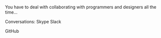 You have to deal with collaborating with programmers and designers all the time...

Conversations:
Skype
Slack

GitHub
